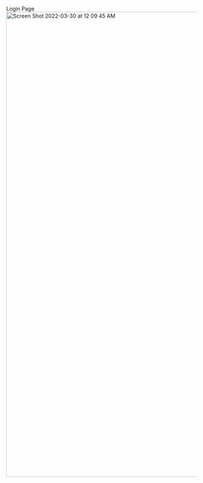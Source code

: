 Login Page
<img width="1231" alt="Screen Shot 2022-03-30 at 12 09 45 AM" src="https://user-images.githubusercontent.com/74365275/160645021-a4183aa0-3f03-4e1d-95f5-91487d055c1f.png">
